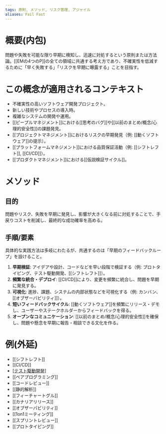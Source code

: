 ```yaml
---
tags: 原則, メソッド, リスク管理, アジャイル
aliases: Fail Fast
---
```


# 概要(内包)

問題や失敗を可能な限り早期に検知し、迅速に対処するという原則または方法論。[[EMの4つのP]]の全ての領域に共通する考え方であり、不確実性を低減するために「早く失敗する」「リスクを早期に曝露する」ことを目指す。

# この概念が適用されるコンテキスト

- 不確実性の高いソフトウェア開発プロジェクト。
- 新しい技術やプロセスの導入時。
- 複雑なシステムの開発や運用。
- [[ピープルマネジメント]]における[[思考のバグ]]や[[以前のまとめ/概念/心理的安全性]]の課題発見。
- [[プロジェクトマネジメント]]におけるリスクの早期発見（例: [[動くソフトウェア]]の提示）。
- [[プラットフォームマネジメント]]における品質保証活動（例: [[シフトレフト]], [[CI/CD]]）。
- [[プロダクトマネジメント]]における[[仮説検証サイクル]]。

# メソッド

## 目的

問題やリスク、失敗を早期に発見し、影響が大きくなる前に対処することで、手戻りコストを削減し、最終的な成功確率を高める。

## 手順/要素

具体的な実践方法は多岐にわたるが、共通するのは「早期のフィードバックループ」を設けること。
1.  **早期検証**: アイデアや設計、コードなどを早い段階で検証する（例: プロトタイピング、テスト駆動開発、[[シフトレフト]]）。
2.  **頻繁な統合・デプロイ**: [[CI/CD]]により、変更を頻繁に統合し、問題を早期に発見する。
3.  **可視化**: 進捗、課題、システムの内部状態などを可視化する（例: カンバン、[[オブザーバビリティ]]）。
4.  **短いフィードバックサイクル**: [[動くソフトウェア]]を頻繁にリリース・デモし、ユーザーやステークホルダーからフィードバックを得る。
5.  **オープンなコミュニケーション**: [[以前のまとめ/概念/心理的安全性]]を確保し、問題や懸念を早期に報告・相談できる文化を作る。

# 例(外延)

- [[シフトレフト]]
- [[CI/CD]]
- [[テスト駆動開発]](TDD)
- [[ペアプログラミング]]
- [[コードレビュー]]
- [[静的解析]]
- [[フィーチャートグル]]
- [[カナリアリリース]]
- [[オブザーバビリティ]]
- [[1on1ミーティング]]
- [[スプリントレビュー]]
- [[プロトタイピング]]
